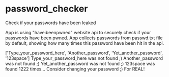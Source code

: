 # password_checker
Check if your passwords have been leaked

App is using "haveibeenpwned" website api to securely check if your passwords have been pwned.
App collects passwords from passwd.txt file by default, showing how many times this password have been hit in the api.

['Type_your_password_here', 'Another_password', 'Yet_another_password', '123space']
Type_your_password_here was not found ;)
Another_password was not found ;)
Yet_another_password was not found ;)
123space was found 1222 times... Consider changing your password ;) For REAL!
